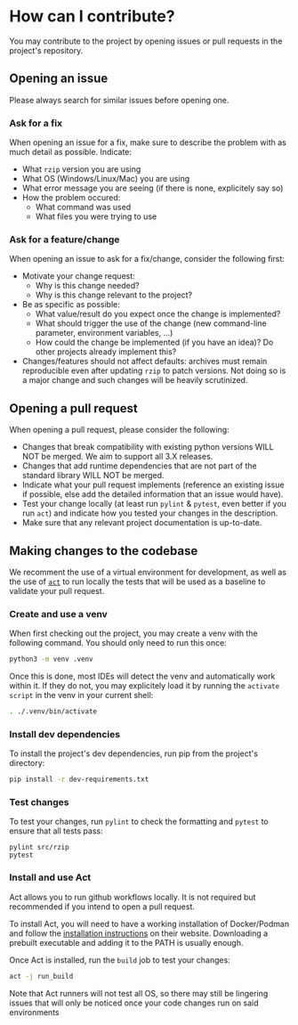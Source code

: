 # How can I contribute?

You may contribute to the project by opening issues or pull requests in the project's repository.

## Opening an issue

Please always search for similar issues before opening one.

### Ask for a fix

When opening an issue for a fix, make sure to describe the problem with as much detail as possible. Indicate:

* What `rzip` version you are using
* What OS (Windows/Linux/Mac) you are using
* What error message you are seeing (if there is none, explicitely say so)
* How the problem occured:
  * What command was used
  * What files you were trying to use

### Ask for a feature/change

When opening an issue to ask for a fix/change, consider the following first:

* Motivate your change request:
  * Why is this change needed?
  * Why is this change relevant to the project?
* Be as specific as possible:
  * What value/result do you expect once the change is implemented?
  * What should trigger the use of the change (new command-line parameter, environment variables, ...)
  * How could the change be implemented (if you have an idea)? Do other projects already implement this?
* Changes/features should not affect defaults: archives must remain reproducible even after updating `rzip` to patch versions. Not doing so is a major change and such changes will be heavily scrutinized.

## Opening a pull request

When opening a pull request, please consider the following:

* Changes that break compatibility with existing python versions WILL NOT be merged. We aim to support all 3.X releases.
* Changes that add runtime dependencies that are not part of the standard library WILL NOT be merged.
* Indicate what your pull request implements (reference an existing issue if possible, else add the detailed information that an issue would have).
* Test your change locally (at least run `pylint` & `pytest`, even better if you run `act`) and indicate how you tested your changes in the description.
* Make sure that any relevant project documentation is up-to-date.

## Making changes to the codebase

We recomment the use of a virtual environment for development, as well as the use of [`act`](https://github.com/nektos/act) to run locally the tests that will be used as a baseline to validate your pull request.

### Create and use a venv

When first checking out the project, you may create a venv with the following command. You should only need to run this once:

```bash
python3 -m venv .venv
```

Once this is done, most IDEs will detect the venv and automatically work within it. If they do not, you may explicitely load it by running the `activate script` in the venv in your current shell:

```bash
. ./.venv/bin/activate
```

### Install dev dependencies

To install the project's dev dependencies, run pip from the project's directory:

```bash
pip install -r dev-requirements.txt
```

### Test changes

To test your changes, run `pylint` to check the formatting and `pytest` to ensure that all tests pass:

```
pylint src/rzip
pytest
```

### Install and use Act

Act allows you to run github workflows locally. It is not required but recommended if you intend to open a pull request.

To install Act, you will need to have a working installation of Docker/Podman and follow the [installation instructions](https://nektosact.com/installation/index.html) on their website. Downloading a prebuilt executable and adding it to the PATH is usually enough.

Once Act is installed, run the `build` job to test your changes:

```bash
act -j run_build
```

Note that Act runners will not test all OS, so there may still be lingering issues that will only be noticed once your code changes run on said environments
